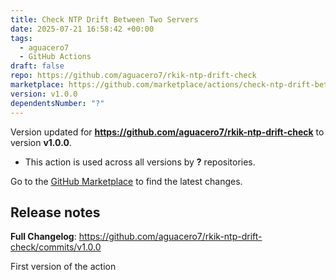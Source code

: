 ```yaml
---
title: Check NTP Drift Between Two Servers
date: 2025-07-21 16:58:42 +00:00
tags:
  - aguacero7
  - GitHub Actions
draft: false
repo: https://github.com/aguacero7/rkik-ntp-drift-check
marketplace: https://github.com/marketplace/actions/check-ntp-drift-between-two-servers
version: v1.0.0
dependentsNumber: "?"
---
```



Version updated for **https://github.com/aguacero7/rkik-ntp-drift-check** to version **v1.0.0**.
- This action is used across all versions by **?** repositories.

Go to the [GitHub Marketplace](https://github.com/marketplace/actions/check-ntp-drift-between-two-servers) to find the latest changes.

## Release notes

**Full Changelog**: https://github.com/aguacero7/rkik-ntp-drift-check/commits/v1.0.0

First version of the action
